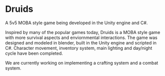 # Druids
A 5v5 MOBA style game being developed in the Unity engine and C#. 

Inspired by many of the popular games today, Druids is a MOBA style game with more survival aspects and enviornmental interactions.
The game was designed and modeled in blender, built in the Unity engine and scripted in C#. Character movement, inventory system, main
lighting and day/night cycle have been completed. 

We are currently working on implementing a crafting system and a combat system.
